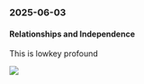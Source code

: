 ### 2025-06-03
#### Relationships and Independence
This is lowkey profound

![](https://x.com/AmandaAskell/status/1929283353875980792)



